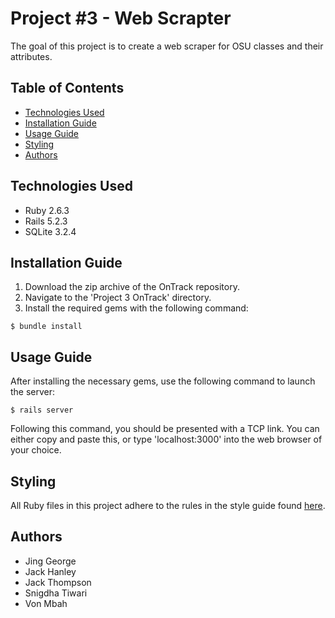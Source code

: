 # Project #3 - Web Scrapter
The goal of this project is to create a web scraper for OSU classes and their attributes.

## Table of Contents
* [Technologies Used](#technologies-used)
* [Installation Guide](#installation-guide)
* [Usage Guide](#usage-guide)
* [Styling](#styling)
* [Authors](#authors)

## Technologies Used
- Ruby 2.6.3
- Rails 5.2.3
- SQLite 3.2.4

## Installation Guide
1. Download the zip archive of the OnTrack repository.
2. Navigate to the 'Project 3 OnTrack' directory.
3. Install the required gems with the following command:
```
$ bundle install
```

## Usage Guide
After installing the necessary gems, use the following command to launch the 
server:
```
$ rails server
```
Following this command, you should be presented with a TCP link. You can 
either copy and paste this, or type 'localhost:3000' into the web browser
of your choice.

## Styling
All Ruby files in this project adhere to the rules in the style guide found [here](https://github.com/airbnb/ruby).

## Authors
- Jing George
- Jack Hanley
- Jack Thompson
- Snigdha Tiwari
- Von Mbah

